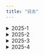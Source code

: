 ```yaml
---
title: "日志"
---
```


<details>
  <summary>2025-1</summary>
  <ul>
    <li>09： 复习高数大物，准备期末考；搞了这个日志，用见简单的话描述一下今天干了啥😋（现在还有点人机）</li>
    <li>10：看了点大物（真的只有一点，指相对论）；选了下课，下学期预计计网+计组+数据库+软工+概统，拉满了（电音）；vitepress稍微设置了一下，顺便看一手vue</li>
    <li>11：做了大物卷子，公式真**的多，有点难搞；得知还能转软工，直接果断润（不想挂计组捏）；把笔记迁移到vitepress了，希望过年前最好能正式发布网站😋</li>
    <li>12：划水复习；网站的about大致改了改，生成commit的插件貌似很好用，很不错</li>
    <li>13：高数一坨，服了；数据结构看了看，大物公式背了一下，题目明天上午接着刷。</li>
    <li>14：大物考完，感觉还可以，挺简单的。eslint和prettier配置了一下感觉比较鸡肋，暂时还用不到。数据结构继续做题。</li>
    <li>15：狗屎期末周终于结束，可以开始字节的项目了，先熟悉一下文档；寒假日常就以项目为主，在形成的工作流中尽量高效开发。算法还是每天两题捡起来，另加豆包的一题打卡。八股随缘整理，主刷博客的面筋</li>
    <li>16：爽玩，回高中看了老师，见了见高中同学</li>
    <li>17：回家，整理文件，markdown项目调研，主要看了编译器难点部分，其实就是在读取字符流时利用分词规则切换FSM状态，生成token，进一步形成AST树，再交给编辑器进行显示</li>
    <li>18：参考开源代码进行框架搭建。具体难点是fsm+ast进行翻译，还有一点是要发布为npm包。未央那边要做一些CI/CD的工作，初步写玩解析器的设计文档以后可以学习一下。</li>
    <li>19：爽吃炉鱼，小小体验了一下华子和小米机子，感觉区别还是蛮明显的，轻薄牺牲的性能比较明显；大概看了一下npm发包；给mundu搞了下CI，build略微麻烦，难受</li>
    <li>20：来翠新店一般般，下次探老店；解析器根据文档编了下架构，后面几天要正式开工了；mundu那边说是改活了，CI年后可以继续做，先搞下FAQ那边的；今天摸一点😋，整整博客，看看网课，找找豪侃电影</li>
    <li>21：水逆的一天，靠刷lc混日子</li>
    <li>22：高产一点，ci一下博客，学习一下工程化相关，打包工具好好了解一下；mundo晚上看眼怎么弄。</li>
    <li>23：爽看🏀，好吧一般般，没那么爽；解析器框架搭了一下，成功初始化是个好事。</li>
    <li>24：奶奶家过小年；刷了一半红宝书补了一点proxy基础，让gpt出题巩固了一下，是个好学习方式。</li>
    <li>25：mundo摸鱼，先鸽一段时间，解析器搞完再说吧。接个接口。</li>
    <li>26：提前过年力（所以lc一天没刷）。红宝书的内容过了一遍，基础懂了个大概，api部分主要是有蛮多接口，用到再说；八股终于高效起来了，最重要的还是自己给自己讲一遍（CORS和JSON序列化拿下</li>
    <li>27：又一个好消息，imd终于不卡了，先把开源的搬过来，把丐版搞明白先，再把接口对上就差不多了，令人激动。这就是“得意忘形（不纠细节而看框架）”的感觉吗，有点爽</li>
    <li>28: dirty work，需要的源码都搬过来，部分转为ts；动规入门，爬楼梯和打家劫舍解决。btw除夕快乐~</li>
    <li>29: 入手mbp, 5.7k电池100+循环，期待发货。</li>
    <li>30: 看电影+玩ing</li>
    <li>31: mac真给我爽完了，丝滑触控板，高清小屏幕，就是还得适应两天</li>
  </ul>
</details>

<details>
  <summary>2025-2</summary>
  <ul>
    <li>01：适应mac中；imd基本上只剩dirty work，调试一下让他们去debug。</li>
    <li>02：重构imd解析器，状态机，token，规则链可以顺利连接</li>
    <li>03：梳理具体规则，尝试简化，尝试jest但失败</li>
    <li>04：集中处理导入模块的后缀问题，非常抽象，转为esm后模块导入必须要携带.js</li>
    <li>05：手动添加后缀，debug一下基础规则</li>
    <li>06：搓麻将，摆</li>
    <li>07：躺平，摆</li>
    <li>08：手写promise</li>
    <li>09：手写防抖节流</li>
    <li>10：忘了干啥，摆😋</li>
    <li>11：爽玩剧本杀</li>
    <li>12：爽打球</li>
    <li>13：mundo的pr提了，终于搞定，搓点react</li>
    <li>14：情人节，玩wz，看了点状态管理，主要是state的逻辑</li>
    <li>15：剧本杀</li>
    <li>16：推一推imd，实现了块级规则的正常递增</li>
    <li>17：实现行内规则的递增</li>
    <li>18：所有基础功能都基本实现，接下来就是发包，优化性能，整理项目。打算等这个项目结项以后正式开始投简历了</li>
    <li>19：回学校力，二刷力扣（数组），练上肢</li>
    <li>20：二刷力扣（数组+字符串），练下肢</li>
    <li>21：李元芳大红，农可以停一下了🫷，还是刷力扣（字符串），然后开始对解析器实行性能优化</li>
    <li>22：开学前最后一次大玩，得收拾收拾准三月开投力</li>
    <li>23：写简历发现性能优化方面做的太少了，之后主要在这上面花点注意力，不然简历没东西</li>
    <li>24：模拟面试，背背八股</li>
    <li>25：看黄老板演唱会👍</li>
    <li>26：💦</li>
    <li>27：熟悉编辑器</li>
    <li>28：着手增量解析和显示反馈时间，解析器解析文本基本在10ms内</li>
  </ul>
</details>

<details>
  <summary>2025-3</summary>
  <ul>
    <li>01：利用一个外部库实现更新内容的捕获，为增量解析做准备</li>
    <li>02：tmd，增量解析功能还是不太行，🐦了吧；跟几个学长学姐取了点经，目前准备敲源码学习了，重要的是思想思想。markdown项目今天搞下文档收个尾，后面要重拾力扣八股了，开始面向岗位学习，密码的我必拿下！！！！</li>
    <li>03：react源码第一天，浅看了下element元素里fiber树的构造，随缘做二叉树，md文档收尾了一下</li>
    <li>13：上周看完源码解析了，这周接触next特性，做下demo，熟悉下后端；mound客服聊天实现聊天记录保存，优化websocket连接逻辑；力扣动规继续刷，二维的做了点。简历可以随缘投投，面试下增加点经验，没必要焦虑，还没到非实习不可的地步。开源还没开始，学完next可以接触下。前端还是太杂了，搞好三件套还有框架，搞好框架还有构建工具，搞好构建工具还有后端，学无止境。next：实现发票增删改查，分页；实现部分预渲染框架；实现数据流式传输</li>
    <li>14：增加登录功能，优化错误处理。库库打球🏀</li>
    <li>15：app router完成，添加页面元数据利于seo，增加网页可访问性，具体来说是服务端表单验证提示</li>
    <li>16：过生日🎂快乐一天。晚上刷了点回溯，关键在于设计一个递归的（暗含了撤回的思想，因为会形成决策树），可以试探全部可能性的算法。下周重点复盘项目和力扣，准备藤子面试。明天就先复盘nextjs的，先搓完吧。</li>
    <li>17：</li>
    <li>18：</li>
    <li>19：</li>
    <li>20：</li>
    <li>21：</li>
    <li>22：</li>
    <li>23：</li>
    <li>24：</li>
    <li>25：</li>
    <li>26：</li>
    <li>27：</li>
    <li>28：</li>
    <li>29：</li>
    <li>30：</li>
    <li>31：</li>
  </ul>
</details>

<details>
  <summary>2025-4</summary>
  <ul>
    <li>01：</li>
    <li>02：</li>
    <li>03：</li>
    <li>04：</li>
    <li>05：</li>
    <li>06：</li>
    <li>07：</li>
    <li>08：</li>
    <li>09：</li>
    <li>10：</li>
    <li>11：</li>
    <li>12：</li>
    <li>13：</li>
    <li>14：</li>
    <li>15：</li>
    <li>16：</li>
    <li>17：</li>
    <li>18：</li>
    <li>19：</li>
    <li>20：</li>
    <li>21：</li>
    <li>22：</li>
    <li>23：</li>
    <li>24：</li>
    <li>25：</li>
    <li>26：</li>
    <li>27：</li>
    <li>28：</li>
    <li>29：</li>
    <li>30：</li>
  </ul>
</details>
